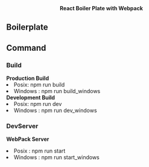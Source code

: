 <div align="center">
<strong>React Boiler Plate with Webpack</strong>
</div>

## Boilerplate


## Command
### <strong>Build</strong>
<div>
    <strong>Production Build</strong>
        <li>Posix: npm run build</li>
        <li>Windows : npm run build_windows</li>
    <strong>Development Build</strong>
        <li>Posix: npm run dev</li>
        <li>Windows : npm run dev_windows</li>
</div>

### <strong>DevServer</strong>
<strong>WebPack Server</strong> 
<li>Posix : npm run start</li>
<li>Windows : npm run start_windows</li>


